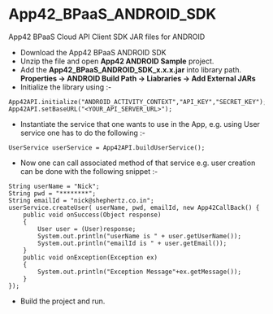 App42_BPaaS_ANDROID_SDK
==============

App42 BPaaS Cloud API Client SDK JAR files for ANDROID

- Download the App42 BPaaS ANDROID SDK
- Unzip the file and open **App42 ANDROID Sample** project.
- Add the **App42_BPaaS_ANDROID_SDK_x.x.x.jar** into library path. **Properties -> ANDROID Build Path -> Liabraries -> Add External JARs**
- Initialize the library using :-

```
App42API.initialize("ANDROID_ACTIVITY_CONTEXT","API_KEY","SECRET_KEY");
App42API.setBaseURL("<YOUR_API_SERVER_URL>");
```

- Instantiate the service that one wants to use in the App, e.g. using User service one has to do the following :-

```
UserService userService = App42API.buildUserService();
```

- Now one can call associated method of that service e.g. user creation can be done with the following snippet :-

```
String userName = "Nick";
String pwd = "********";
String emailId = "nick@shephertz.co.in";    
userService.createUser( userName, pwd, emailId, new App42CallBack() {
	public void onSuccess(Object response) 
	{
		User user = (User)response;
		System.out.println("userName is " + user.getUserName());
		System.out.println("emailId is " + user.getEmail());
	}
	public void onException(Exception ex) 
	{
		System.out.println("Exception Message"+ex.getMessage());
	}
});   
```

- Build the project and run.

